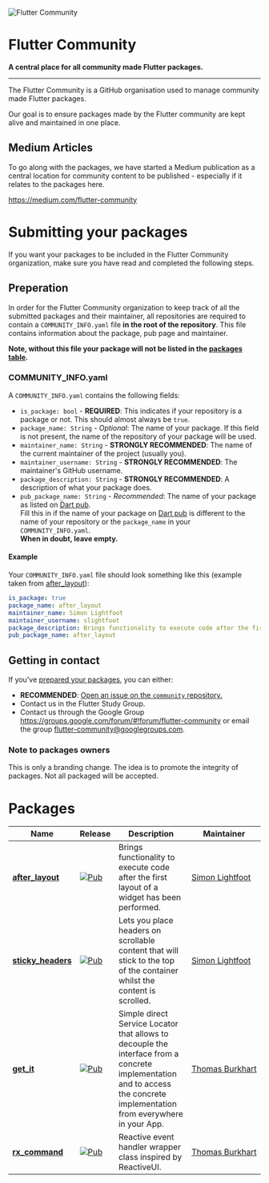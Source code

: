 ![Flutter Community](https://raw.githubusercontent.com/fluttercommunity/community/master/welcome_banner.png)

# Flutter Community
**A central place for all community made Flutter packages.**

---

The Flutter Community is a GitHub organisation used to manage community made Flutter packages.

Our goal is to ensure packages made by the Flutter community are kept alive and maintained in one place.

## Medium Articles
To go along with the packages, we have started a Medium publication as a central location for community content to be published - especially if it relates to the packages here.

https://medium.com/flutter-community

# Submitting your packages
If you want your packages to be included in the Flutter Community organization, make sure you have read and completed the following steps.

<!--
## Guidelines
 - Android and iOS compatible
 - Package is published and approved on Dart pub.
 - ...
-->

## Preperation
In order for the Flutter Community organization to keep track of all the submitted packages and their maintainer, all repositories are required to contain a `COMMUNITY_INFO.yaml` file **in the root of the repository**. This file contains information about the package, pub page and maintainer.

**Note, without this file your package will not be listed in the [packages table](#Packages).**

### COMMUNITY_INFO.yaml
A `COMMUNITY_INFO.yaml` contains the following fields:
- `is_package: bool` - **REQUIRED**: This indicates if your repository is a package or not. This should almost always be `true`.
- `package_name: String` - *Optional*: The name of your package. If this field is not present, the name of the repository of your package will be used.
- `maintainer_name: String` - **STRONGLY RECOMMENDED**: The name of the current maintainer of the project (usually you).
- `maintainer_username: String` - **STRONGLY RECOMMENDED**: The maintainer's GitHub username.
- `package_description: String` - **STRONGLY RECOMMENDED**: A description of what your package does.
- `pub_package_name: String` - *Recommended*: The name of your package as listed on [Dart pub](https://pub.dartlang.org/). <br> Fill this in if the name of your package on [Dart pub](https://pub.dartlang.org/) is different to the name of your repository or the `package_name` in your `COMMUNITY_INFO.yaml`. <br> **When in doubt, leave empty.**

#### Example

Your `COMMUNITY_INFO.yaml` file should look something like this (example taken from [after_layout](https://github.com/fluttercommunity/flutter_after_layout)):
```yaml
is_package: true
package_name: after_layout
maintainer_name: Simon Lightfoot
maintainer_username: slightfoot
package_description: Brings functionality to execute code after the first layout of a widget has been performed.
pub_package_name: after_layout
```

## Getting in contact
If you've [prepared your packages](#preperation), you can either:
- **RECOMMENDED**: [Open an issue on the `community` repository.](https://github.com/fluttercommunity/community/issues/new)
- Contact us in the Flutter Study Group.
- Contact us through the Google Group https://groups.google.com/forum/#!forum/flutter-community or email the group flutter-community@googlegroups.com.

### Note to packages owners
This is only a branding change. The idea is to promote the integrity of packages. Not all packaged will be accepted.

# Packages

| Name | Release | Description | Maintainer
| --- | --- | --- | --- |
| [**after_layout**](https://github.com/fluttercommunity/flutter_after_layout) | [![Pub](https://img.shields.io/pub/v/after_layout.svg)](https://pub.dartlang.org/packages/after_layout) | Brings functionality to execute code after the first layout of a widget has been performed. | [Simon&nbsp;Lightfoot](https://github.com/slightfoot)
| [**sticky_headers**](https://github.com/fluttercommunity/flutter_sticky_headers) | [![Pub](https://img.shields.io/pub/v/sticky_headers.svg)](https://pub.dartlang.org/packages/sticky_headers) | Lets you place headers on scrollable content that will stick to the top of the container whilst the content is scrolled. | [Simon&nbsp;Lightfoot](https://github.com/slightfoot)
| [**get_it**](https://github.com/fluttercommunity/get_it) | [![Pub](https://img.shields.io/pub/v/get_it.svg)](https://pub.dartlang.org/packages/get_it) | Simple direct Service Locator that allows to decouple the interface from a concrete implementation and to access the concrete implementation from everywhere in your App. | [Thomas&nbsp;Burkhart](https://github.com/escamoteur)
| [**rx_command**](https://github.com/fluttercommunity/rx_command) | [![Pub](https://img.shields.io/pub/v/rx_command.svg)](https://pub.dartlang.org/packages/rx_command) | Reactive event handler wrapper class inspired by ReactiveUI. | [Thomas&nbsp;Burkhart](https://github.com/escamoteur)
